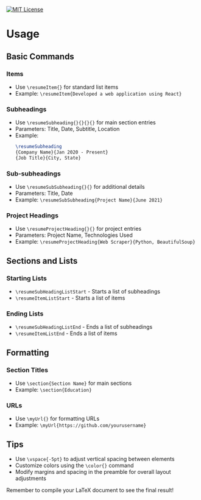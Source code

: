 
[![MIT License](https://img.shields.io/badge/License-MIT-green.svg)](https://choosealicense.com/licenses/mit/)

# Usage

## Basic Commands

### Items
- Use `\resumeItem{}` for standard list items
- Example: `\resumeItem{Developed a web application using React}`

### Subheadings
- Use `\resumeSubheading{}{}{}{}` for main section entries
- Parameters: Title, Date, Subtitle, Location
- Example:
  ```latex
  \resumeSubheading
  {Company Name}{Jan 2020 - Present}
  {Job Title}{City, State}
  ```

### Sub-subheadings
- Use `\resumeSubSubheading{}{}` for additional details
- Parameters: Title, Date
- Example: `\resumeSubSubheading{Project Name}{June 2021}`

### Project Headings
- Use `\resumeProjectHeading{}{}` for project entries
- Parameters: Project Name, Technologies Used
- Example: `\resumeProjectHeading{Web Scraper}{Python, BeautifulSoup}`

## Sections and Lists

### Starting Lists
- `\resumeSubHeadingListStart` - Starts a list of subheadings
- `\resumeItemListStart` - Starts a list of items

### Ending Lists
- `\resumeSubHeadingListEnd` - Ends a list of subheadings
- `\resumeItemListEnd` - Ends a list of items

## Formatting

### Section Titles
- Use `\section{Section Name}` for main sections
- Example: `\section{Education}`

### URLs
- Use `\myUrl{}` for formatting URLs
- Example: `\myUrl{https://github.com/yourusername}`

## Tips
- Use `\vspace{-5pt}` to adjust vertical spacing between elements
- Customize colors using the `\color{}` command
- Modify margins and spacing in the preamble for overall layout adjustments

Remember to compile your LaTeX document to see the final result!
